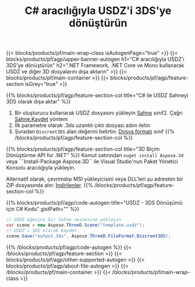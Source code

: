 ﻿---
title: C# aracılığıyla USDZ'i 3DS'ye dönüştürün 
description: .NET API kullanarak USDZ ve diğer 3D dosyalarını dönüştürün
url: /tr/net/conversion/usdz-to-3ds/
family: 3d
platformtag: net
feature: conversion
informat: USDZ
outformat: 3DS
otherformats: OBJ PDF FBX RVM GLTF DRC ASE DXF 
---
{{< blocks/products/pf/main-wrap-class isAutogenPage="true" >}}
{{< blocks/products/pf/agp/upper-banner-autogen h1="C# aracılığıyla USDZ\'i 3DS\'ye dönüştürün" h2=".NET Framework, .NET Core ve Mono kullanarak USDZ ve diğer 3D dosyalarını dışa aktarın" >}}
{{< blocks/products/pf/main-container >}}
{{< blocks/products/pf/agp/feature-section isGrey="true" >}}

{{% blocks/products/pf/agp/feature-section-col title="C# ile USDZ Sahneyi 3DS olarak dışa aktar" %}}
1. Bir oluşturucu kullanarak USDZ dosyasını yükleyin [Sahne](https://apireference.aspose.com/3d/net/aspose.threed/scene) sınıf2. Çağrı [Sahne.Kaydet](https://apireference.aspose.com/3d/net/aspose.threed/scene/methods/save/index) yöntem
3. İlk parametre olarak .3ds uzantılı çıktı dosyası adını iletin
4. Şuradan `Discreet3DS` alan değerini belirtin: [Dosya formatı](https://apireference.aspose.com/3d/net/aspose.threed/fileformat/fields/index) sınıf
{{% /blocks/products/pf/agp/feature-section-col %}}

{{% blocks/products/pf/agp/feature-section-col title="3D Biçim Dönüştürme API for .NET" %}}
Komut satırından ```nuget install Aspose.3d``` veya ```Install-Package Aspose.3D`` ile Visual Studio'nun Paket Yönetici Konsolu aracılığıyla yükleyin.

Alternatif olarak, çevrimdışı MSI yükleyicisini veya DLL'leri şu adresten bir ZIP dosyasında alın: [İndirilenler](https://downloads.aspose.com/3d/net).
{{% /blocks/products/pf/agp/feature-section-col %}}

{{% blocks/products/pf/agp/code-autogen title="USDZ - 3DS Dönüşümü için C# Kodu" gistPath="" %}}
```cs
// USDZ öğesini bir Sahne nesnesine yükleyin 
var scene = new Aspose.ThreeD.Scene("template.usdz");
// USDZ'i 3DS olarak kaydet 
scene.Save("output.3ds", Aspose.ThreeD.FileFormat.Discreet3DS);

```
{{% /blocks/products/pf/agp/code-autogen %}}
{{< /blocks/products/pf/agp/feature-section >}}
{{< blocks/products/pf/agp/other-supported-autogen >}}
{{< blocks/products/pf/agp/about-file-autogen >}}
{{< /blocks/products/pf/main-container >}}
{{< /blocks/products/pf/main-wrap-class >}}